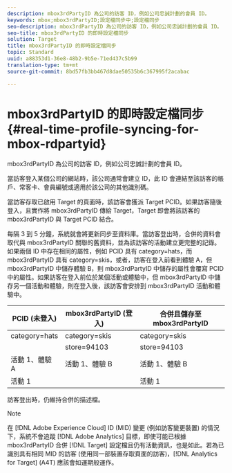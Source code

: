 ```yaml
---
description: mbox3rdPartyID 為公司的訪客 ID，例如公司忠誠計劃的會員 ID。
keywords: mbox;mbox3rdPartyID;設定檔同步中;設定檔同步
seo-description: mbox3rdPartyID 為公司的訪客 ID，例如公司忠誠計劃的會員 ID。
seo-title: mbox3rdPartyID 的即時設定檔同步
solution: Target
title: mbox3rdPartyID 的即時設定檔同步
topic: Standard
uuid: a88353d1-36e8-48b2-9b5e-71ed437c5b99
translation-type: tm+mt
source-git-commit: 8bd57fb3bb467d8dae50535b6c367995f2acabac

---
```



# mbox3rdPartyID 的即時設定檔同步{#real-time-profile-syncing-for-mbox-rdpartyid}

mbox3rdPartyID 為公司的訪客 ID，例如公司忠誠計劃的會員 ID。

當訪客登入某個公司的網站時，該公司通常會建立 ID，此 ID 會連結至該訪客的帳戶、常客卡、會員編號或適用於該公司的其他識別碼。

當訪客存取已啟用 Target 的頁面時，該訪客會獲派 Target PCID。如果訪客隨後登入，且實作將 mbox3rdPartyID 傳給 Target，Target 即會將該訪客的 mbox3rdPartyID 與 Target PCID 結合。

每隔 3 到 5 分鐘，系統就會將更新同步至資料庫。當訪客登出時，合併的資料會取代與 mbox3rdPartyID 關聯的舊資料，並為該訪客的活動建立更完整的記錄。如果兩個 ID 中存在相同的屬性，例如 PCID 具有 category=hats，而 mbox3rdPartyID 具有 category=skis，或者，訪客在登入前看到體驗 A，但 mbox3rdPartyID 中儲存體驗 B，則 mbox3rdPartyID 中儲存的屬性會覆寫 PCID 中的屬性。如果訪客在登入前位於某個活動或體驗中，但 mbox3rdPartyID 中儲存另一個活動和體驗，則在登入後，該訪客會安排到 mbox3rdPartyID 活動和體驗中。

| PCID (未登入) | mbox3rdPartyID (登入) | 合併且儲存至 mbox3rdPartyID |
|---|---|---|
| category=hats | category=skis | category=skis |
|  | store=94103 | store=94103 |
| 活動 1、體驗 A | 活動 1、體驗 B | 活動 1、體驗 B |
| 活動 1 |  | 活動 1 |

訪客登出時，仍維持合併的描述檔。

>[!NOTE]
>
>在 [!DNL Adobe Experience Cloud] ID (MID) 變更 (例如訪客變更裝置) 的情況下，系統不會追蹤 [!DNL Adobe Analytics] 目標，即使可能已根據 mbox3rdPartyID 合併 [!DNL Target] 設定檔且仍有活動資訊，也是如此。若為已識別具有相同 MID 的訪客 (使用同一部裝置存取頁面的訪客)，[!DNL Analytics for Target] (A4T) 應該會如運期般運作。
